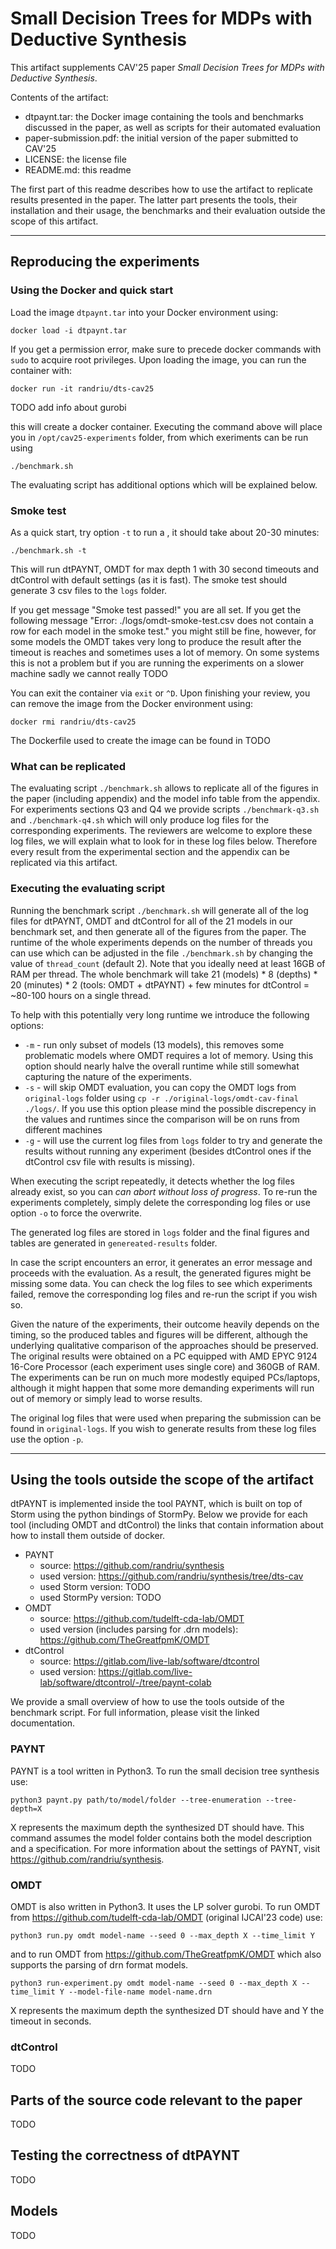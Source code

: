 # Small Decision Trees for MDPs with Deductive Synthesis

This artifact supplements CAV'25 paper *Small Decision Trees for MDPs with Deductive Synthesis*.


Contents of the artifact:
- dtpaynt.tar: the Docker image containing the tools and benchmarks discussed in the paper, as well as scripts for their automated evaluation
- paper-submission.pdf: the initial version of the paper submitted to CAV'25
- LICENSE: the license file
- README.md: this readme

The first part of this readme describes how to use the artifact to replicate results presented in the paper. The latter part presents the tools, their installation and their usage, the benchmarks and their evaluation outside the scope of this artifact.

---

## Reproducing the experiments

### Using the Docker and quick start

Load the image `dtpaynt.tar` into your Docker environment using:
```
docker load -i dtpaynt.tar
```

If you get a permission error, make sure to precede docker commands with `sudo` to acquire root privileges. Upon loading the image, you can run the container with:
```
docker run -it randriu/dts-cav25
```

TODO add info about gurobi

this will create a docker container. Executing the command above will place you in `/opt/cav25-experiments` folder, from which exeriments can be run using
```
./benchmark.sh 
```

The evaluating script has additional options which will be explained below. 

### Smoke test

As a quick start, try option `-t` to run a , it should take about 20-30 minutes:
```
./benchmark.sh -t
```
This will run dtPAYNT, OMDT for max depth 1 with 30 second timeouts and dtControl with default settings (as it is fast). The smoke test should generate 3 csv files to the `logs` folder.

If you get message "Smoke test passed!" you are all set. If you get the following message "Error: ./logs/omdt-smoke-test.csv does not contain a row for each model in the smoke test." you might still be fine, however, for some models the OMDT takes very long to produce the result after the timeout is reaches and sometimes uses a lot of memory. On some systems this is not a problem but if you are running the experiments on a slower machine sadly we cannot really TODO

You can exit the container via `exit` or `^D`. Upon finishing your review, you can remove the image from the Docker environment using:
```
docker rmi randriu/dts-cav25
```

The Dockerfile used to create the image can be found in TODO

### What can be replicated

The evaluating script `./benchmark.sh` allows to replicate all of the figures in the paper (including appendix) and the model info table from the appendix. For experiments sections Q3 and Q4 we provide scripts `./benchmark-q3.sh` and `./benchmark-q4.sh` which will only produce log files for the corresponding experiments. The reviewers are welcome to explore these log files, we will explain what to look for in these log files below. Therefore every result from the experimental section and the appendix can be replicated via this artifact.

### Executing the evaluating script

Running the benchmark script `./benchmark.sh` will generate all of the log files for dtPAYNT, OMDT and dtControl for all of the 21 models in our benchmark set, and then generate all of the figures from the paper. The runtime of the whole experiments depends on the number of threads you can use which can be adjusted in the file `./benchmark.sh` by changing the value of `thread_count` (default 2). Note that you ideally need at least 16GB of RAM per thread. The whole benchmark will take 21 (models) * 8 (depths) * 20 (minutes) * 2 (tools: OMDT + dtPAYNT) + few minutes for dtControl = ~80-100 hours on a single thread.

To help with this potentially very long runtime we introduce the following options:

- `-m` - run only subset of models (13 models), this removes some problematic models where OMDT requires a lot of memory. Using this option should nearly halve the overall runtime while still somewhat capturing the nature of the experiments.
- `-s` - will skip OMDT evaluation, you can copy the OMDT logs from `original-logs` folder using `cp -r ./original-logs/omdt-cav-final ./logs/`. If you use this option please mind the possible discrepency in the values and runtimes since the comparison will be on runs from different machines
- `-g` - will use the current log files from `logs` folder to try and generate the results without running any experiment (besides dtControl ones if the dtControl csv file with results is missing).

When executing the script repeatedly, it detects whether the log files already exist, so you can *can abort without loss of progress*. To re-run the experiments completely, simply delete the corresponding log files or use option `-o` to force the overwrite.

The generated log files are stored in `logs` folder and the final figures and tables are generated in `genereated-results` folder.

In case the script encounters an error, it generates an error message and proceeds with the evaluation. As a result, the generated figures might be missing some data. You can check the log files to see which experiments failed, remove the corresponding log files and re-run the script if you wish so.

Given the nature of the experiments, their outcome heavily depends on the timing, so the produced tables and figures will be different, although the underlying qualitative comparison of the approaches should be preserved. The original results were obtained on a PC equipped with AMD EPYC 9124 16-Core Processor (each experiment uses single core) and 360GB of RAM. The experiments can be run on much more modestly equiped PCs/laptops, although it might happen that some more demanding experiments will run out of memory or simply lead to worse results.

The original log files that were used when preparing the submission can be found in `original-logs`. If you wish to generate results from these log files use the option `-p`.

---

## Using the tools outside the scope of the artifact

dtPAYNT is implemented inside the tool PAYNT, which is built on top of Storm using the python bindings of StormPy. Below we provide for each tool (including OMDT and dtControl) the links that contain information about how to install them outside of docker.

- PAYNT
    - source: https://github.com/randriu/synthesis
    - used version: https://github.com/randriu/synthesis/tree/dts-cav
    - used Storm version: TODO
    - used StormPy version: TODO
- OMDT
    - source: https://github.com/tudelft-cda-lab/OMDT
    - used version (includes parsing for .drn models): https://github.com/TheGreatfpmK/OMDT
- dtControl
    - source: https://gitlab.com/live-lab/software/dtcontrol
    - used version: https://gitlab.com/live-lab/software/dtcontrol/-/tree/paynt-colab

We provide a small overview of how to use the tools outside of the benchmark script. For full information, please visit the linked documentation.

### PAYNT

PAYNT is a tool written in Python3. To run the small decision tree synthesis use:

```
python3 paynt.py path/to/model/folder --tree-enumeration --tree-depth=X
```

X represents the maximum depth the synthesized DT should have. This command assumes the model folder contains both the model description and a specification. For more information about the settings of PAYNT, visit https://github.com/randriu/synthesis.

### OMDT

OMDT is also written in Python3. It uses the LP solver gurobi. To run OMDT from https://github.com/tudelft-cda-lab/OMDT (original IJCAI'23 code) use:

```
python3 run.py omdt model-name --seed 0 --max_depth X --time_limit Y
```

and to run OMDT from https://github.com/TheGreatfpmK/OMDT which also supports the parsing of drn format models.

```
python3 run-experiment.py omdt model-name --seed 0 --max_depth X --time_limit Y --model-file-name model-name.drn
```

X represents the maximum depth the synthesized DT should have and Y the timeout in seconds.


### dtControl

TODO


## Parts of the source code relevant to the paper

TODO

## Testing the correctness of dtPAYNT

TODO

## Models

TODO
